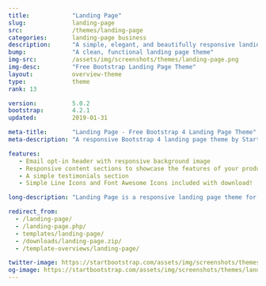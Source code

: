 ```yaml
---
title:            "Landing Page"
slug:             landing-page
src:              /themes/landing-page
categories:       landing-page business
description:      "A simple, elegant, and beautifully responsive landing page theme for Bootstrap 4 websites"
bump:             "A clean, functional landing page theme"
img-src:          /assets/img/screenshots/themes/landing-page.png
img-desc:         "Free Bootstrap Landing Page Theme"
layout:           overview-theme
type:             theme
rank: 13

version:          5.0.2
bootstrap:        4.2.1
updated:          2019-01-31

meta-title:       "Landing Page - Free Bootstrap 4 Landing Page Theme"
meta-description: "A responsive Bootstrap 4 landing page theme by Start Bootstrap. All Start Bootstrap templates are free to download and open source."

features:
   - Email opt-in header with responsive background image
   - Responsive content sections to showcase the features of your product or service
   - A simple testimonials section
   - Simple Line Icons and Font Awesome Icons included with download!

long-description: "Landing Page is a responsive landing page theme for Bootstrap 4."

redirect_from:
  - /landing-page/
  - /landing-page.php/
  - templates/landing-page/
  - /downloads/landing-page.zip/
  - /template-overviews/landing-page/

twitter-image: https://startbootstrap.com/assets/img/screenshots/themes/twitter/landing-page.png
og-image: https://startbootstrap.com/assets/img/screenshots/themes/landing-page.png
---
```

